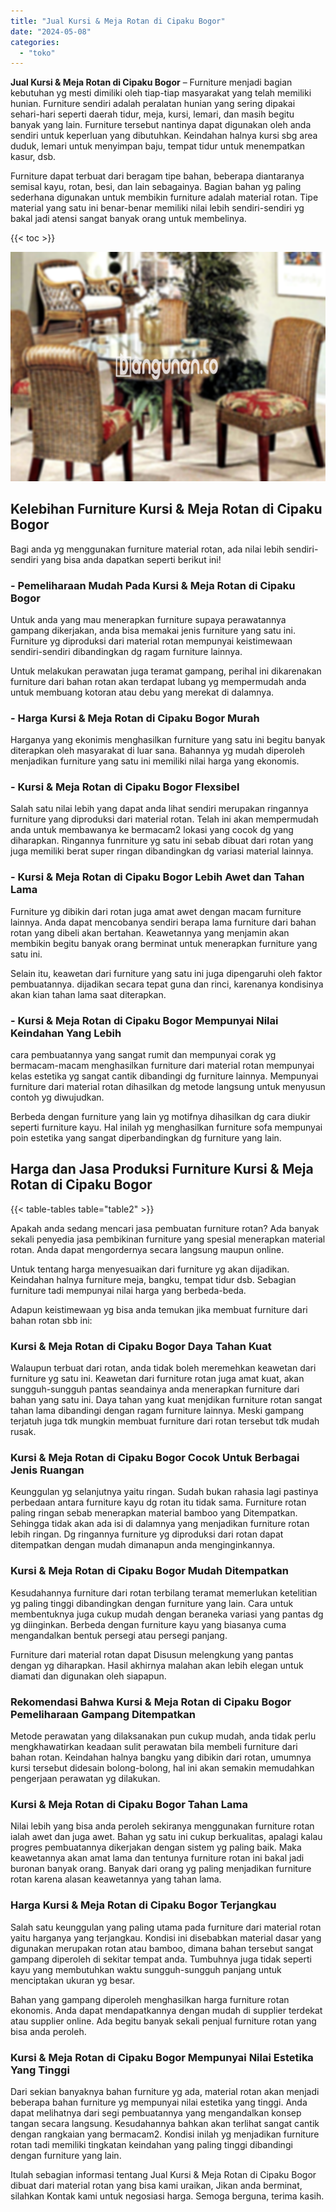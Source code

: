 ```yaml
---
title: "Jual Kursi & Meja Rotan di Cipaku Bogor"
date: "2024-05-08"
categories: 
  - "toko"
---
```


**Jual Kursi & Meja Rotan di Cipaku Bogor** – Furniture menjadi bagian kebutuhan yg mesti dimiliki oleh tiap-tiap masyarakat yang telah memiliki hunian. Furniture sendiri adalah peralatan hunian yang sering dipakai sehari-hari seperti daerah tidur, meja, kursi, lemari, dan masih begitu banyak yang lain. Furniture tersebut nantinya dapat digunakan oleh anda sendiri untuk keperluan yang dibutuhkan. Keindahan halnya kursi sbg area duduk, lemari untuk menyimpan baju, tempat tidur untuk menempatkan kasur, dsb.

Furniture dapat terbuat dari beragam tipe bahan, beberapa diantaranya semisal kayu, rotan, besi, dan lain sebagainya. Bagian bahan yg paling sederhana digunakan untuk membikin furniture adalah material rotan. Tipe material yang satu ini benar-benar memiliki nilai lebih sendiri-sendiri yg bakal jadi atensi sangat banyak orang untuk membelinya.

{{< toc >}}

![Jual Kursi & Meja Rotan di Cipaku Bogor](/images/kursi-meja-rotan-murah18.png)

## Kelebihan Furniture Kursi & Meja Rotan di Cipaku Bogor

Bagi anda yg menggunakan furniture material rotan, ada nilai lebih sendiri-sendiri yang bisa anda dapatkan seperti berikut ini!

### \- Pemeliharaan Mudah Pada Kursi & Meja Rotan di Cipaku Bogor

Untuk anda yang mau menerapkan furniture supaya perawatannya gampang dikerjakan, anda bisa memakai jenis furniture yang satu ini. Furniture yg diproduksi dari material rotan mempunyai keistimewaan sendiri-sendiri dibandingkan dg ragam furniture lainnya.

Untuk melakukan perawatan juga teramat gampang, perihal ini dikarenakan furniture dari bahan rotan akan terdapat lubang yg mempermudah anda untuk membuang kotoran atau debu yang merekat di dalamnya.

### \- Harga Kursi & Meja Rotan di Cipaku Bogor Murah

Harganya yang ekonimis menghasilkan furniture yang satu ini begitu banyak diterapkan oleh masyarakat di luar sana. Bahannya yg mudah diperoleh menjadikan furniture yang satu ini memiliki nilai harga yang ekonomis.

### \- Kursi & Meja Rotan di Cipaku Bogor Flexsibel

Salah satu nilai lebih yang dapat anda lihat sendiri merupakan ringannya furniture yang diproduksi dari material rotan. Telah ini akan mempermudah anda untuk membawanya ke bermacam2 lokasi yang cocok dg yang diharapkan. Ringannya funrniture yg satu ini sebab dibuat dari rotan yang juga memiliki berat super ringan dibandingkan dg variasi material lainnya.

### \- Kursi & Meja Rotan di Cipaku Bogor Lebih Awet dan Tahan Lama

Furniture yg dibikin dari rotan juga amat awet dengan macam furniture lainnya. Anda dapat mencobanya sendiri berapa lama furniture dari bahan rotan yang dibeli akan bertahan. Keawetannya yang menjamin akan membikin begitu banyak orang berminat untuk menerapkan furniture yang satu ini.

Selain itu, keawetan dari furniture yang satu ini juga dipengaruhi oleh faktor pembuatannya. dijadikan secara tepat guna dan rinci, karenanya kondisinya akan kian tahan lama saat diterapkan.

### \- Kursi & Meja Rotan di Cipaku Bogor Mempunyai Nilai Keindahan Yang Lebih

cara pembuatannya yang sangat rumit dan mempunyai corak yg bermacam-macam menghasilkan furniture dari material rotan mempunyai kelas estetika yg sangat cantik dibandingi dg furniture lainnya. Mempunyai furniture dari material rotan dihasilkan dg metode langsung untuk menyusun contoh yg diwujudkan.

Berbeda dengan furniture yang lain yg motifnya dihasilkan dg cara diukir seperti furniture kayu. Hal inilah yg menghasilkan furniture sofa mempunyai poin estetika yang sangat diperbandingkan dg furniture yang lain.

## Harga dan Jasa Produksi Furniture Kursi & Meja Rotan di Cipaku Bogor

{{< table-tables table="table2" >}}

Apakah anda sedang mencari jasa pembuatan furniture rotan? Ada banyak sekali penyedia jasa pembikinan furniture yang spesial menerapkan material rotan. Anda dapat mengordernya secara langsung maupun online.

Untuk tentang harga menyesuaikan dari furniture yg akan dijadikan. Keindahan halnya furniture meja, bangku, tempat tidur dsb. Sebagian furniture tadi mempunyai nilai harga yang berbeda-beda.

Adapun keistimewaan yg bisa anda temukan jika membuat furniture dari bahan rotan sbb ini:

### Kursi & Meja Rotan di Cipaku Bogor Daya Tahan Kuat

Walaupun terbuat dari rotan, anda tidak boleh meremehkan keawetan dari furniture yg satu ini. Keawetan dari furniture rotan juga amat kuat, akan sungguh-sungguh pantas seandainya anda menerapkan furniture dari bahan yang satu ini. Daya tahan yang kuat menjdikan furniture rotan sangat tahan lama dibandingi dengan ragam furniture lainnya. Meski gampang terjatuh juga tdk mungkin membuat furniture dari rotan tersebut tdk mudah rusak.

### Kursi & Meja Rotan di Cipaku Bogor Cocok Untuk Berbagai Jenis Ruangan

Keunggulan yg selanjutnya yaitu ringan. Sudah bukan rahasia lagi pastinya perbedaan antara furniture kayu dg rotan itu tidak sama. Furniture rotan paling ringan sebab menerapkan material bamboo yang Ditempatkan. Sehingga tidak akan ada isi di dalamnya yang menjadikan furniture rotan lebih ringan. Dg ringannya furniture yg diproduksi dari rotan dapat ditempatkan dengan mudah dimanapun anda menginginkannya.

### Kursi & Meja Rotan di Cipaku Bogor Mudah Ditempatkan

Kesudahannya furniture dari rotan terbilang teramat memerlukan ketelitian yg paling tinggi dibandingkan dengan furniture yang lain. Cara untuk membentuknya juga cukup mudah dengan beraneka variasi yang pantas dg yg diinginkan. Berbeda dengan furniture kayu yang biasanya cuma mengandalkan bentuk persegi atau persegi panjang.

Furniture dari material rotan dapat Disusun melengkung yang pantas dengan yg diharapkan. Hasil akhirnya malahan akan lebih elegan untuk diamati dan digunakan oleh siapapun.

### Rekomendasi Bahwa Kursi & Meja Rotan di Cipaku Bogor Pemeliharaan Gampang Ditempatkan

Metode perawatan yang dilaksanakan pun cukup mudah, anda tidak perlu mengkhawatirkan keadaan sulit perawatan bila membeli furniture dari bahan rotan. Keindahan halnya bangku yang dibikin dari rotan, umumnya kursi tersebut didesain bolong-bolong, hal ini akan semakin memudahkan pengerjaan perawatan yg dilakukan.

### Kursi & Meja Rotan di Cipaku Bogor Tahan Lama

Nilai lebih yang bisa anda peroleh sekiranya menggunakan furniture rotan ialah awet dan juga awet. Bahan yg satu ini cukup berkualitas, apalagi kalau progres pembuatannya dikerjakan dengan sistem yg paling baik. Maka keawetannya akan amat lama dan tentunya furniture rotan ini bakal jadi buronan banyak orang. Banyak dari orang yg paling menjadikan furniture rotan karena alasan keawetannya yang tahan lama.

### Harga Kursi & Meja Rotan di Cipaku Bogor Terjangkau

Salah satu keunggulan yang paling utama pada furniture dari material rotan yaitu harganya yang terjangkau. Kondisi ini disebabkan material dasar yang digunakan merupakan rotan atau bamboo, dimana bahan tersebut sangat gampang diperoleh di sekitar tempat anda. Tumbuhnya juga tidak seperti kayu yang membutuhkan waktu sungguh-sungguh panjang untuk menciptakan ukuran yg besar.

Bahan yang gampang diperoleh menghasilkan harga furniture rotan ekonomis. Anda dapat mendapatkannya dengan mudah di supplier terdekat atau supplier online. Ada begitu banyak sekali penjual furniture rotan yang bisa anda peroleh.

### Kursi & Meja Rotan di Cipaku Bogor Mempunyai Nilai Estetika Yang Tinggi

Dari sekian banyaknya bahan furniture yg ada, material rotan akan menjadi beberapa bahan furniture yg mempunyai nilai estetika yang tinggi. Anda dapat melihatnya dari segi pembuatannya yang mengandalkan konsep tangan secara langsung. Kesudahannya bahkan akan terlihat sangat cantik dengan rangkaian yang bermacam2. Kondisi inilah yg menjadikan furniture rotan tadi memiliki tingkatan keindahan yang paling tinggi dibandingi dengan furniture yang lain.

Itulah sebagian informasi tentang Jual Kursi & Meja Rotan di Cipaku Bogor dibuat dari material rotan yang bisa kami uraikan, Jikan anda berminat, silahkan Kontak kami untuk negosiasi harga. Semoga berguna, terima kasih.
